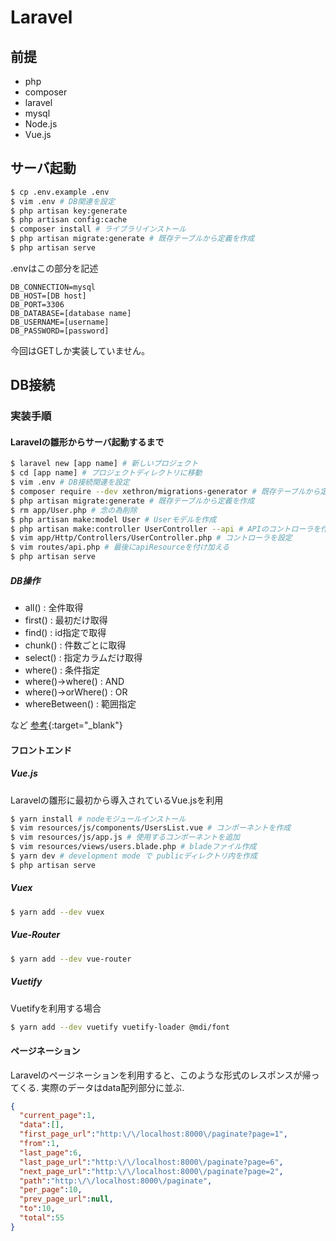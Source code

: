 # Laravel

## 前提

- php
- composer
- laravel
- mysql
- Node.js
- Vue.js

## サーバ起動

```bash
$ cp .env.example .env
$ vim .env # DB関連を設定
$ php artisan key:generate
$ php artisan config:cache
$ composer install # ライブラリインストール
$ php artisan migrate:generate # 既存テーブルから定義を作成
$ php artisan serve
```

.envはこの部分を記述

```.env
DB_CONNECTION=mysql
DB_HOST=[DB host]
DB_PORT=3306
DB_DATABASE=[database name]
DB_USERNAME=[username]
DB_PASSWORD=[password]
```

今回はGETしか実装していません。

## DB接続

### 実装手順

#### Laravelの雛形からサーバ起動するまで

```bash
$ laravel new [app name] # 新しいプロジェクト
$ cd [app name] # プロジェクトディレクトリに移動
$ vim .env # DB接続関連を設定
$ composer require --dev xethron/migrations-generator # 既存テーブルから定義を作成するライブラリ
$ php artisan migrate:generate # 既存テーブルから定義を作成
$ rm app/User.php # 念の為削除
$ php artisan make:model User # Userモデルを作成
$ php artisan make:controller UserController --api # APIのコントローラを作成
$ vim app/Http/Controllers/UserController.php # コントローラを設定
$ vim routes/api.php # 最後にapiResourceを付け加える
$ php artisan serve
```

##### DB操作

- all() : 全件取得
- first() : 最初だけ取得
- find() : id指定で取得
- chunk() : 件数ごとに取得
- select() : 指定カラムだけ取得
- where() : 条件指定
- where()->where() : AND
- where()->orWhere() : OR
- whereBetween() : 範囲指定

など
[参考](https://blog.capilano-fw.com/?p=665){:target="_blank"}


#### フロントエンド


##### Vue.js

Laravelの雛形に最初から導入されているVue.jsを利用

```bash
$ yarn install # nodeモジュールインストール
$ vim resources/js/components/UsersList.vue # コンポーネントを作成
$ vim resources/js/app.js # 使用するコンポーネントを追加
$ vim resources/views/users.blade.php # bladeファイル作成
$ yarn dev # development mode で publicディレクトリ内を作成
$ php artisan serve
```

##### Vuex

```bash
$ yarn add --dev vuex
```

##### Vue-Router

```bash
$ yarn add --dev vue-router
```

##### Vuetify

Vuetifyを利用する場合

```bash
$ yarn add --dev vuetify vuetify-loader @mdi/font
```

#### ページネーション

Laravelのページネーションを利用すると、このような形式のレスポンスが帰ってくる. 
実際のデータはdata配列部分に並ぶ. 

```json
{
  "current_page":1,
  "data":[],
  "first_page_url":"http:\/\/localhost:8000\/paginate?page=1",
  "from":1,
  "last_page":6,
  "last_page_url":"http:\/\/localhost:8000\/paginate?page=6",
  "next_page_url":"http:\/\/localhost:8000\/paginate?page=2",
  "path":"http:\/\/localhost:8000\/paginate",
  "per_page":10,
  "prev_page_url":null,
  "to":10,
  "total":55
}
```
